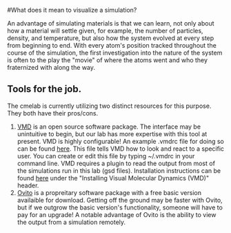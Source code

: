 #What does it mean to visualize a simulation?

An advantage of simulating materials is that we can learn, not only about 
how a material will settle given, for example, the number of particles, density, and temperature,
but also how the system evolved at every step from beginning to end. With every atom's position tracked
throughout the course of the simulation, the first investigation into the nature of the system 
is often to the play the "movie" of where the atoms went and who they fraternized with along the way.


## Tools for the job.

The cmelab is currently utilizing two distinct resources for this purpose. They both have their pros/cons. 

1. [VMD](http://www.ks.uiuc.edu/Research/vmd/) is an open source software package. The interface may be unintuitive to begin, but our lab has more expertise with this tool at present. VMD is highly configurable! An example .vmdrc file
for doing so can be found [here](https://github.com/cmelab/getting-started/tree/master/config_files). This file tells
VMD how to look and react to a specific user. You can create or edit this file by typing ~/.vmdrc in your 
command line. VMD requires a plugin to read the output from most of the simulations run in this lab (gsd files).
Installation instructions can be found [here](https://github.com/cmelab/getting-started/blob/master/wiki/pages/Installing_the_Frequently-Used_Programs_for_CME-Lab.md) under the "Installing Visual Molecular Dynamics (VMD)" header.
1. [Ovito](https://www.ovito.org/macos-downloads/) is a propreitary software package with a free basic version availaible for download. Getting off the ground may be faster with Ovito, but if we outgrow the basic version's 
functionality, someone will have to pay for an upgrade! A notable advantage of Ovito is the ability to
view the output from a simulation remotely.
